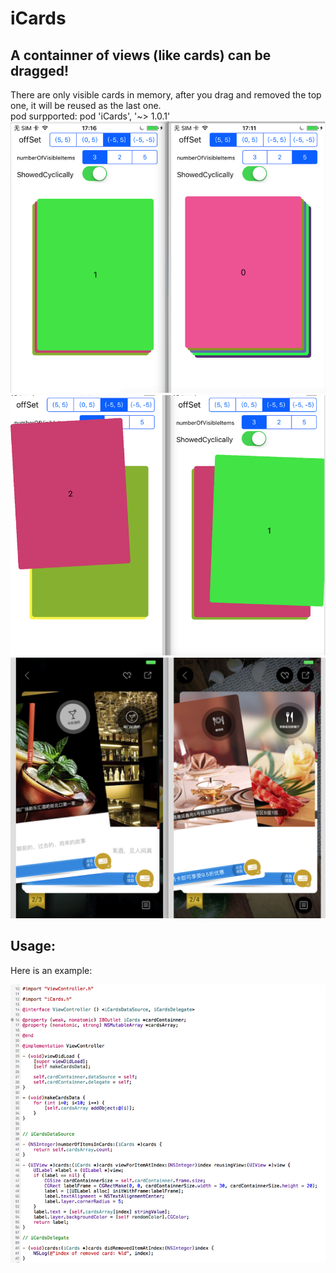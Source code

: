 # iCards
A containner of views (like cards) can be dragged!
---

There are only visible cards in memory, after you drag and removed the top one, it will be reused as the last one.<br>
pod surpported: pod 'iCards', '~> 1.0.1'<br>
![iCards](https://github.com/DingHub/ScreenShots/blob/master/iCards/0.png)
![iCards](https://github.com/DingHub/ScreenShots/blob/master/iCards/1.png)
![iCards](https://github.com/DingHub/ScreenShots/blob/master/iCards/3.png)

Usage:
---
Here is an example:<br>

![iCards](https://github.com/DingHub/ScreenShots/blob/master/iCards/2.png)
